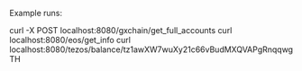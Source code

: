 Example runs:

curl -X POST localhost:8080/gxchain/get_full_accounts
curl localhost:8080/eos/get_info
curl localhost:8080/tezos/balance/tz1awXW7wuXy21c66vBudMXQVAPgRnqqwgTH
